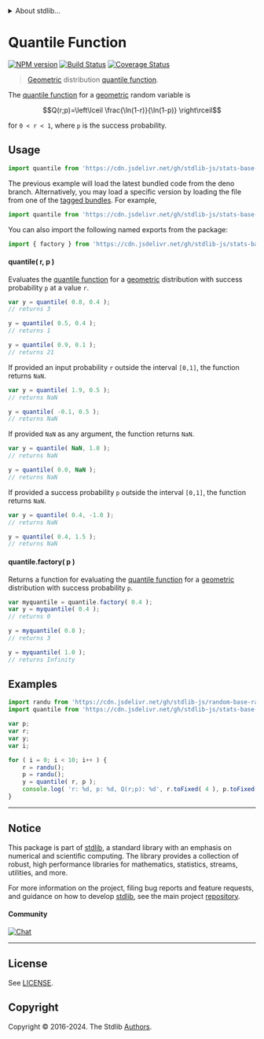 <!--

@license Apache-2.0

Copyright (c) 2018 The Stdlib Authors.

Licensed under the Apache License, Version 2.0 (the "License");
you may not use this file except in compliance with the License.
You may obtain a copy of the License at

   http://www.apache.org/licenses/LICENSE-2.0

Unless required by applicable law or agreed to in writing, software
distributed under the License is distributed on an "AS IS" BASIS,
WITHOUT WARRANTIES OR CONDITIONS OF ANY KIND, either express or implied.
See the License for the specific language governing permissions and
limitations under the License.

-->


<details>
  <summary>
    About stdlib...
  </summary>
  <p>We believe in a future in which the web is a preferred environment for numerical computation. To help realize this future, we've built stdlib. stdlib is a standard library, with an emphasis on numerical and scientific computation, written in JavaScript (and C) for execution in browsers and in Node.js.</p>
  <p>The library is fully decomposable, being architected in such a way that you can swap out and mix and match APIs and functionality to cater to your exact preferences and use cases.</p>
  <p>When you use stdlib, you can be absolutely certain that you are using the most thorough, rigorous, well-written, studied, documented, tested, measured, and high-quality code out there.</p>
  <p>To join us in bringing numerical computing to the web, get started by checking us out on <a href="https://github.com/stdlib-js/stdlib">GitHub</a>, and please consider <a href="https://opencollective.com/stdlib">financially supporting stdlib</a>. We greatly appreciate your continued support!</p>
</details>

# Quantile Function

[![NPM version][npm-image]][npm-url] [![Build Status][test-image]][test-url] [![Coverage Status][coverage-image]][coverage-url] <!-- [![dependencies][dependencies-image]][dependencies-url] -->

> [Geometric][geometric-distribution] distribution [quantile function][quantile-function].

<section class="intro">

The [quantile function][quantile-function] for a [geometric][geometric-distribution] random variable is

<!-- <equation class="equation" label="eq:geometric_quantile_function" align="center" raw="Q(r;p)=\left\lceil \frac{\ln(1-r)}{\ln(1-p)} \right\rceil" alt="Quantile function for a geometric distribution."> -->

```math
Q(r;p)=\left\lceil \frac{\ln(1-r)}{\ln(1-p)} \right\rceil
```

<!-- <div class="equation" align="center" data-raw-text="Q(r;p)=\left\lceil \frac{\ln(1-r)}{\ln(1-p)} \right\rceil" data-equation="eq:geometric_quantile_function">
    <img src="https://cdn.jsdelivr.net/gh/stdlib-js/stdlib@51534079fef45e990850102147e8945fb023d1d0/lib/node_modules/@stdlib/stats/base/dists/geometric/quantile/docs/img/equation_geometric_quantile_function.svg" alt="Quantile function for a geometric distribution.">
    <br>
</div> -->

<!-- </equation> -->

for `0 < r < 1`, where `p` is the success probability.

</section>

<!-- /.intro -->



<section class="usage">

## Usage

```javascript
import quantile from 'https://cdn.jsdelivr.net/gh/stdlib-js/stats-base-dists-geometric-quantile@deno/mod.js';
```
The previous example will load the latest bundled code from the deno branch. Alternatively, you may load a specific version by loading the file from one of the [tagged bundles](https://github.com/stdlib-js/stats-base-dists-geometric-quantile/tags). For example,

```javascript
import quantile from 'https://cdn.jsdelivr.net/gh/stdlib-js/stats-base-dists-geometric-quantile@v0.2.2-deno/mod.js';
```

You can also import the following named exports from the package:

```javascript
import { factory } from 'https://cdn.jsdelivr.net/gh/stdlib-js/stats-base-dists-geometric-quantile@deno/mod.js';
```

#### quantile( r, p )

Evaluates the [quantile function][quantile-function] for a [geometric][geometric-distribution] distribution with success probability `p` at a value `r`.

```javascript
var y = quantile( 0.8, 0.4 );
// returns 3

y = quantile( 0.5, 0.4 );
// returns 1

y = quantile( 0.9, 0.1 );
// returns 21
```

If provided an input probability `r` outside the interval `[0,1]`, the function returns `NaN`.

```javascript
var y = quantile( 1.9, 0.5 );
// returns NaN

y = quantile( -0.1, 0.5 );
// returns NaN
```

If provided `NaN` as any argument, the function returns `NaN`.

```javascript
var y = quantile( NaN, 1.0 );
// returns NaN

y = quantile( 0.0, NaN );
// returns NaN
```

If provided a success probability `p` outside the interval `[0,1]`, the function returns `NaN`.

```javascript
var y = quantile( 0.4, -1.0 );
// returns NaN

y = quantile( 0.4, 1.5 );
// returns NaN
```

#### quantile.factory( p )

Returns a function for evaluating the [quantile function][quantile-function] for a [geometric][geometric-distribution] distribution with success probability `p`.

```javascript
var myquantile = quantile.factory( 0.4 );
var y = myquantile( 0.4 );
// returns 0

y = myquantile( 0.8 );
// returns 3

y = myquantile( 1.0 );
// returns Infinity
```

</section>

<!-- /.usage -->

<section class="examples">

## Examples

<!-- eslint no-undef: "error" -->

```javascript
import randu from 'https://cdn.jsdelivr.net/gh/stdlib-js/random-base-randu@deno/mod.js';
import quantile from 'https://cdn.jsdelivr.net/gh/stdlib-js/stats-base-dists-geometric-quantile@deno/mod.js';

var p;
var r;
var y;
var i;

for ( i = 0; i < 10; i++ ) {
    r = randu();
    p = randu();
    y = quantile( r, p );
    console.log( 'r: %d, p: %d, Q(r;p): %d', r.toFixed( 4 ), p.toFixed( 4 ), y.toFixed( 4 ) );
}
```

</section>

<!-- /.examples -->

<!-- Section for related `stdlib` packages. Do not manually edit this section, as it is automatically populated. -->

<section class="related">

</section>

<!-- /.related -->

<!-- Section for all links. Make sure to keep an empty line after the `section` element and another before the `/section` close. -->


<section class="main-repo" >

* * *

## Notice

This package is part of [stdlib][stdlib], a standard library with an emphasis on numerical and scientific computing. The library provides a collection of robust, high performance libraries for mathematics, statistics, streams, utilities, and more.

For more information on the project, filing bug reports and feature requests, and guidance on how to develop [stdlib][stdlib], see the main project [repository][stdlib].

#### Community

[![Chat][chat-image]][chat-url]

---

## License

See [LICENSE][stdlib-license].


## Copyright

Copyright &copy; 2016-2024. The Stdlib [Authors][stdlib-authors].

</section>

<!-- /.stdlib -->

<!-- Section for all links. Make sure to keep an empty line after the `section` element and another before the `/section` close. -->

<section class="links">

[npm-image]: http://img.shields.io/npm/v/@stdlib/stats-base-dists-geometric-quantile.svg
[npm-url]: https://npmjs.org/package/@stdlib/stats-base-dists-geometric-quantile

[test-image]: https://github.com/stdlib-js/stats-base-dists-geometric-quantile/actions/workflows/test.yml/badge.svg?branch=v0.2.2
[test-url]: https://github.com/stdlib-js/stats-base-dists-geometric-quantile/actions/workflows/test.yml?query=branch:v0.2.2

[coverage-image]: https://img.shields.io/codecov/c/github/stdlib-js/stats-base-dists-geometric-quantile/main.svg
[coverage-url]: https://codecov.io/github/stdlib-js/stats-base-dists-geometric-quantile?branch=main

<!--

[dependencies-image]: https://img.shields.io/david/stdlib-js/stats-base-dists-geometric-quantile.svg
[dependencies-url]: https://david-dm.org/stdlib-js/stats-base-dists-geometric-quantile/main

-->

[chat-image]: https://img.shields.io/gitter/room/stdlib-js/stdlib.svg
[chat-url]: https://app.gitter.im/#/room/#stdlib-js_stdlib:gitter.im

[stdlib]: https://github.com/stdlib-js/stdlib

[stdlib-authors]: https://github.com/stdlib-js/stdlib/graphs/contributors

[umd]: https://github.com/umdjs/umd
[es-module]: https://developer.mozilla.org/en-US/docs/Web/JavaScript/Guide/Modules

[deno-url]: https://github.com/stdlib-js/stats-base-dists-geometric-quantile/tree/deno
[deno-readme]: https://github.com/stdlib-js/stats-base-dists-geometric-quantile/blob/deno/README.md
[umd-url]: https://github.com/stdlib-js/stats-base-dists-geometric-quantile/tree/umd
[umd-readme]: https://github.com/stdlib-js/stats-base-dists-geometric-quantile/blob/umd/README.md
[esm-url]: https://github.com/stdlib-js/stats-base-dists-geometric-quantile/tree/esm
[esm-readme]: https://github.com/stdlib-js/stats-base-dists-geometric-quantile/blob/esm/README.md
[branches-url]: https://github.com/stdlib-js/stats-base-dists-geometric-quantile/blob/main/branches.md

[stdlib-license]: https://raw.githubusercontent.com/stdlib-js/stats-base-dists-geometric-quantile/main/LICENSE

[geometric-distribution]: https://en.wikipedia.org/wiki/Geometric_distribution

[quantile-function]: https://en.wikipedia.org/wiki/Quantile_function

</section>

<!-- /.links -->
